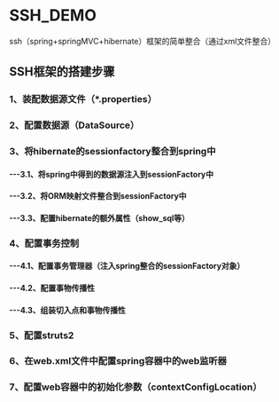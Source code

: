# SSH_DEMO
ssh（spring+springMVC+hibernate）框架的简单整合（通过xml文件整合）
## SSH框架的搭建步骤
### 1、装配数据源文件（*.properties）
### 2、配置数据源（DataSource）
### 3、将hibernate的sessionfactory整合到spring中
#### ---3.1、将spring中得到的数据源注入到sessionFactory中
#### ---3.2、将ORM映射文件整合到sessionFactory中
#### ---3.3、配置hibernate的额外属性（show_sql等）
### 4、配置事务控制
#### ---4.1、配置事务管理器（注入spring整合的sessionFactory对象）  
#### ---4.2、配置事物传播性
#### ---4.3、组装切入点和事物传播性
### 5、配置struts2
### 6、在web.xml文件中配置spring容器中的web监听器
### 7、配置web容器中的初始化参数（contextConfigLocation）
